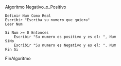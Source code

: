 Algoritmo Negativo_o_Positivo 

	Definir Num Como Real
	Escribir "Escriba su numero que quiera"
	Leer Num
	
	Si Num >= 0 Entonces
		Escribir "Su numero es positivo y es el: ", Num 
	SiNo
		Escribir "Su numero es Negativo y es el: ", Num
	Fin Si
  
FinAlgoritmo
